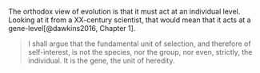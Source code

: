 The orthodox view of evolution is that it must act at an individual level. Looking at it from a XX-century scientist, that would mean that it acts at a gene-level[@dawkins2016, Chapter 1]. 

> I shall argue that the fundamental unit of selection, and therefore of self-interest, is not the species, nor the group, nor even, strictly, the individual. It is the gene, the unit of heredity.